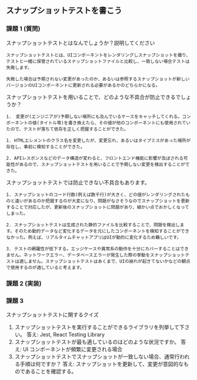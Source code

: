 ## スナップショットテストを書こう

### 課題 1 (質問)

スナップショットテストとはなんでしょうか？説明してください

```
スナップショットテストとは、UIコンポーネントをレンダリングしスナップショットを撮り、
テストと一緒に保管されているスナップショットファイルと比較し、一致しない場合テストは失敗します。

失敗した場合は予期されない変更があったのか、あるいは参照するスナップショットが新しいバージョンのUIコンポーネントに更新される必要があるかのどちらかになる。
```

スナップショットテストを用いることで、どのような不具合が防止できるでしょうか？

```
1.　変更が(エンジニアが)予期しない場所にも及んでいるケースをキャッチしてくれる。コンポーネントの値(タイトル等)を書き換えたら、その値が他のコンポーネントにも使用されていたので、テストが落ちて依存を正しく把握することができた。

1. HTMLエレメントのクラス名を変更したが、変更忘れ、あるいはタイプミスがあった場所が存在し、事前に検知することができた。

2. APIレスポンスなどのデータ構造が変わると、フロントエンド機能に影響が及ぼされる可能性があるので、スナップショットテストを用いることで予期しない変更を検出することができた。

```

スナップショットテストでは防止できない不具合もあります。

```
1. スナップショットのコード行数(例えば数千行)が大きく、どの値がレンダリングされたものと違いがあるのか把握するのが大変になり、問題がなさそうなのでスナップショットを更新することで対応したが、更新後のスナップショットに問題があり、細かい点でおかしくなってしまった。

2. スナップショットテストは生成された静的ファイルを比較することで、問題を検出します。そのため動的データなど変化するデータを元にしたコンポーネントを検知することができなかった。例えば、リアルタイムチャットアプリはUIが動的に変化するため難しいです。

3. テストの網羅性が低下する。エッジケースや異常系の動作を十分にカバーすることはできません。ネットワークエラー、データベースエラーが発生した際の挙動をスナップショットテストは適しません。スナップショットテストはあくまで、UIの崩れが起きてないかなどの観点で使用するのが適していると考えます。
```

### 課題 2 (実装)

### 課題 3

スナップショットテストに関するクイズ

1. スナップショットテストを実行することができるライブラリを列挙して下さい。
   答え: Jest, React Testing Library
2. スナップショットテストが最も適しているのはどのような状況ですか。
   答え: UI コンポーネントが頻繁に変更される場合
3. スナップショットテストでスナップショットが一致しない場合、通常行われる手順は何ですか？
   答え: スナップショットを更新して、変更が意図的なものであることを確認する。
